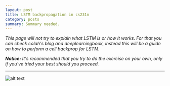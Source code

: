 ```yaml
---
layout: post
title: LSTM backpropagation in cs231n
category: posts
summary: Summary needed.
---
```


*This page will not try to explain what LSTM is or how it works. For that you can check colah's blog and deeplearningbook, instead this will be a guide on how to perform a cell backprop for LSTM.*

***Notice:** It's recommended that you try to do the exercise on your own, only if you've tried your best should you proceed.*

___




![alt text](http://imgh.us/dg1.svg)
